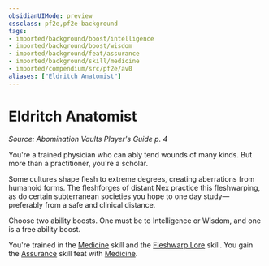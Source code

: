 ```yaml
---
obsidianUIMode: preview
cssclass: pf2e,pf2e-background
tags:
- imported/background/boost/intelligence
- imported/background/boost/wisdom
- imported/background/feat/assurance
- imported/background/skill/medicine
- imported/compendium/src/pf2e/av0
aliases: ["Eldritch Anatomist"]
---
```

# Eldritch Anatomist
*Source: Abomination Vaults Player's Guide p. 4*  

You're a trained physician who can ably tend wounds of many kinds. But more than a practitioner, you're a scholar.

Some cultures shape flesh to extreme degrees, creating aberrations from humanoid forms. The fleshforges of distant Nex practice this fleshwarping, as do certain subterranean societies you hope to one day study— preferably from a safe and clinical distance.

Choose two ability boosts. One must be to Intelligence or Wisdom, and one is a free ability boost.

You're trained in the [Medicine](../../skills.md#Medicine) skill and the [Fleshwarp Lore](../../skills.md#Lore) skill. You gain the [Assurance](../../feats/assurance.md) skill feat with [Medicine](../../skills.md#Medicine).